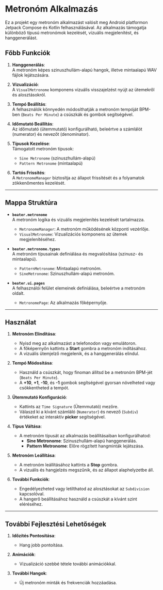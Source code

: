 # Metronóm Alkalmazás

Ez a projekt egy metronóm alkalmazást valósít meg Android platformon Jetpack Compose és Kotlin felhasználásával. Az alkalmazás támogatja különböző típusú metronómok kezelését, vizuális megjelenítést, és hanggenerálást.

## Főbb Funkciók

1. **Hanggenerálás**:  
   A metronóm képes szinuszhullám-alapú hangok, illetve mintaalapú WAV fájlok lejátszására.
   
2. **Vizualizáció**:  
   A `VisualMetronome` komponens vizuális visszajelzést nyújt az ütemekről és alosztásokról.

3. **Tempó Beállítás**:  
   A felhasználók könnyedén módosíthatják a metronóm tempóját BPM-ben (`Beats Per Minute`) a csúszkák és gombok segítségével.

4. **Időmutató Beállítás**:  
   Az időmutató (ütemmutató) konfigurálható, beleértve a számlálót (numerator) és nevezőt (denominator).

5. **Típusok Kezelése**:  
   Támogatott metronóm típusok: 
   - `Sine Metronome` (szinuszhullám-alapú)
   - `Pattern Metronome` (mintaalapú)

6. **Tartós Frissítés**:  
   A `MetronomeManager` biztosítja az állapot frissítését és a folyamatok zökkenőmentes kezelését.

---

## Mappa Struktúra

- **`beater.metronome`**  
  A metronóm logika és vizuális megjelenítés kezelését tartalmazza.  
  - `MetronomeManager`: A metronóm működésének központi vezérlője.
  - `VisualMetronome`: Vizualizációs komponens az ütemek megjelenítéséhez.

- **`beater.metronome.types`**  
  A metronóm típusainak definiálása és megvalósítása (szinusz- és mintaalapú).  
  - `PatternMetronome`: Mintaalapú metronóm.
  - `SineMetronome`: Szinuszhullám-alapú metronóm.

- **`beater.ui.pages`**  
  A felhasználói felület elemeinek definiálása, beleértve a metronóm oldalt.  
  - `MetronomePage`: Az alkalmazás főképernyője.

---

## Használat

1. **Metronóm Elindítása**:  
   - Nyisd meg az alkalmazást a telefonodon vagy emulátoron.  
   - A főképernyőn kattints a **Start** gombra a metronóm indításához.  
   - A vizuális ütemjelző megjelenik, és a hanggenerálás elindul.

2. **Tempó Módosítása**:  
   - Használd a csúszkát, hogy finoman állítsd be a metronóm BPM-jét (`Beats Per Minute`).  
   - A **+10**, **+1**, **-10**, és **-1** gombok segítségével gyorsan növelheted vagy csökkentheted a tempót.

3. **Ütemmutató Konfiguráció**:  
   - Kattints az `Time Signature` (Ütemmutató) mezőre.  
   - Válaszd ki a kívánt számláló (`Numerator`) és nevező (`Subdiv`) értékeket az interaktív **picker** segítségével.

4. **Típus Váltása**:  
   - A metronóm típusát az alkalmazás beállításaiban konfigurálhatod:  
     - **Sine Metronome**: Szinuszhullám-alapú hanggenerálás.  
     - **Pattern Metronome**: Előre rögzített hangminták lejátszása.

5. **Metronóm Leállítása**:  
   - A metronóm leállításához kattints a **Stop** gombra.  
   - A vizuális és hangjelzés megszűnik, és az állapot alaphelyzetbe áll.

6. **További Funkciók**:  
   - Engedélyezheted vagy letilthatod az alosztásokat az `Subdivision` kapcsolóval.  
   - A hangerő beállításához használd a csúszkát a kívánt szint eléréséhez.

---

## További Fejlesztési Lehetőségek

1. **Időzítés Pontosítása**:
    - Hang jobb pontoítása.

2. **Animációk**:
    - Vizualizáció szebbé tétele további animációkkal.

3. **További Hangok**:
    - Új metronóm minták és frekvenciák hozzáadása.
